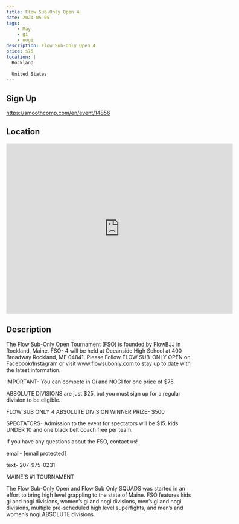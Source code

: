 ```yaml
---
title: Flow Sub-Only Open 4
date: 2024-05-05
tags:
    - May
    - gi 
    - nogi 
description: Flow Sub-Only Open 4
price: $75
location: |
  Rockland
  
  United States
---
```

## Sign Up
https://smoothcomp.com/en/event/14856

## Location
<iframe src="https://www.google.com/maps/embed?pb=!1m18!1m12!1m3!1d12345.6789!2d-69.1137873!3d44.1160458!2m3!1f0!2f0!3f0!3m2!1i1024!2i768!4f13.1!3m3!1m2!1s0x0%3A0x0!2z44.1160458!5e0!3m2!1sen!2sus!4v1234567890" width="600" height="450" style="border:0;" allowfullscreen="" loading="lazy"></iframe>

## Description
The Flow Sub-Only Open Tournament (FSO) is founded by FlowBJJ in Rockland, Maine. FSO- 4 will be held at Oceanside High School at 400 Broadway Rockland, ME 04841. Please Follow FLOW SUB-ONLY OPEN on Facebook/Instagram or visit www.flowsubonly.com to stay up to date with the latest information.


IMPORTANT- You can compete in Gi and NOGI for one price of $75. 


ABSOLUTE DIVISIONS are just $25, but you must sign up for a regular division to be eligible.


FLOW SUB ONLY 4 ABSOLUTE DIVISION WINNER PRIZE- $500 


SPECTATORS- Admission to the event for spectators will be $15. kids UNDER 10 and one black belt coach free per team.


If you have any questions about the FSO, contact us!


email- [email protected]


text- 207-975-0231


MAINE’S #1 TOURNAMENT


The Flow Sub-Only Open and Flow Sub Only SQUADS was started in an effort to bring high level grappling to the state of Maine. FSO features kids gi and nogi divisions, women’s gi and nogi divisions, men’s gi and nogi divisions, multiple pre-scheduled high level superfights, and men’s and women’s nogi ABSOLUTE divisions.